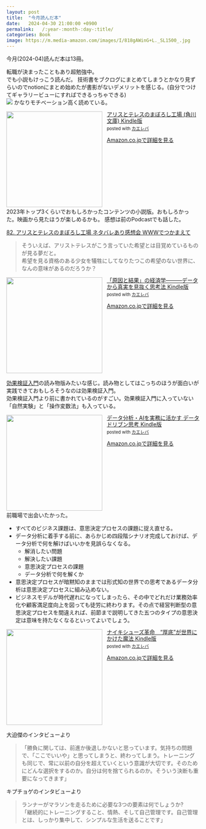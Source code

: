 ```yaml
---
layout: post
title:  "今月読んだ本"
date:   2024-04-30 21:00:00 +0900
permalink:   /:year-:month-:day-:title/
categories: Book
image: https://m.media-amazon.com/images/I/818gAWinG+L._SL1500_.jpg
---
```

今月(2024-04)読んだ本は13冊。  


転職が決まったこともあり超勉強中。  
でも小説もけっこう読んだ。
技術書をブクログにまとめてしまうとかなり見ずらいのでnotionにまとめ始めたが書影がないデメリットを感じる。(自分でつけてギャラリービューにすればできるっちゃできる)  
![](https://i.gyazo.com/b6a27c6105f26c501a9e78894a9d033f.jpg)
かなりモチベーション高く読めている。


<div class="krb-amzlt-box" style="margin-bottom:0px;"><div class="krb-amzlt-image" style="float:left;margin:0px 12px 1px 0px;"><a href="https://amzn.to/4blqyDS"><img width="250px" src="https://images-na.ssl-images-amazon.com/images/P/B0C6LL1VH4.09.LZZZZZZZ"></a></div><div class="krb-amzlt-info" style="line-height:120%; margin-bottom: 10px"><div class="krb-amzlt-name" style="margin-bottom:10px;line-height:120%"><a href="https://amzn.to/4blqyDS" name="amazletlink" target="_blank" rel="nofollow" rel="nofollow">アリスとテレスのまぼろし工場 (角川文庫) Kindle版 </a><div class="krb-amzlt-powered-date" style="font-size:80%;margin-top:5px;line-height:120%">posted with <a href="https://kaereba.com/wind/" title="amazlet" target="_blank" rel="nofollow" rel="nofollow">カエレバ</a></div></div><div class="krb-amzlt-detail"></div><div class="krb-amzlt-sub-info" style="float: left;"><div class="krb-amzlt-link" style="margin-top: 5px"><a href="https://amzn.to/4blqyDS" name="amazletlink" target="_blank" rel="nofollow" rel="nofollow">Amazon.co.jpで詳細を見る</a></div></div></div><div class="krb-amzlt-footer" style="clear: left"></div></div>
2023年トップ3くらいでおもしろかったコンテンツの小説版。おもしろかった。映画から見たほうが楽しめるかも。  
感想は前のPodcastでも話した。  

[82. アリスとテレスのまぼろし工場 ネタバレあり感想会  WWWでつかまえて](https://www-de-tsukamaete.github.io/episode/82)

> そういえば、アリストテレスがこう言っていた希望とは目覚めているものが見る夢だと。  
希望を見る資格のある少女を犠牲にしてなりたつこの希望のない世界に、なんの意味があるのだろうか？



<div class="krb-amzlt-box" style="margin-bottom:0px;"><div class="krb-amzlt-image" style="float:left;margin:0px 12px 1px 0px;"><a href="https://amzn.to/44q9N8r"><img width="250px" src="https://images-na.ssl-images-amazon.com/images/P/B06X6GJYWF.09.LZZZZZZZ"></a></div><div class="krb-amzlt-info" style="line-height:120%; margin-bottom: 10px"><div class="krb-amzlt-name" style="margin-bottom:10px;line-height:120%"><a href="https://amzn.to/44q9N8r" name="amazletlink" target="_blank" rel="nofollow" rel="nofollow">「原因と結果」の経済学―――データから真実を見抜く思考法 Kindle版 </a><div class="krb-amzlt-powered-date" style="font-size:80%;margin-top:5px;line-height:120%">posted with <a href="https://kaereba.com/wind/" title="amazlet" target="_blank" rel="nofollow" rel="nofollow">カエレバ</a></div></div><div class="krb-amzlt-detail"></div><div class="krb-amzlt-sub-info" style="float: left;"><div class="krb-amzlt-link" style="margin-top: 5px"><a href="https://amzn.to/44q9N8r" name="amazletlink" target="_blank" rel="nofollow" rel="nofollow">Amazon.co.jpで詳細を見る</a></div></div></div><div class="krb-amzlt-footer" style="clear: left"></div></div>

[効果検証入門](https://amzn.to/3Qq1Gmk)の読み物版みたいな感じ。読み物としてはこっちのほうが面白いが実践できておもしろそうなのは効果検証入門。  
効果検証入門より前に書かれているのがすごい。効果検証入門に入っていない「自然実験」と「操作変数法」も入っている。

<div class="krb-amzlt-box" style="margin-bottom:0px;"><div class="krb-amzlt-image" style="float:left;margin:0px 12px 1px 0px;"><a href="https://amzn.to/44kS9mB"><img width="250px" src="https://images-na.ssl-images-amazon.com/images/P/B09LQ8W13Y.09.LZZZZZZZ"></a></div><div class="krb-amzlt-info" style="line-height:120%; margin-bottom: 10px"><div class="krb-amzlt-name" style="margin-bottom:10px;line-height:120%"><a href="https://amzn.to/44kS9mB" name="amazletlink" target="_blank" rel="nofollow" rel="nofollow">データ分析・AIを実務に活かす データドリブン思考 Kindle版 </a><div class="krb-amzlt-powered-date" style="font-size:80%;margin-top:5px;line-height:120%">posted with <a href="https://kaereba.com/wind/" title="amazlet" target="_blank" rel="nofollow" rel="nofollow">カエレバ</a></div></div><div class="krb-amzlt-detail"></div><div class="krb-amzlt-sub-info" style="float: left;"><div class="krb-amzlt-link" style="margin-top: 5px"><a href="https://amzn.to/44kS9mB" name="amazletlink" target="_blank" rel="nofollow" rel="nofollow">Amazon.co.jpで詳細を見る</a></div></div></div><div class="krb-amzlt-footer" style="clear: left"></div></div>
前職場で出会いたかった。

- すべてのビジネス課題は、意思決定プロセスの課題に捉え直せる。
- データ分析に着手する前に、あらかじめ四段階シナリオ完成しておけば、データ分析で何を解けばいいかを見誤らなくなる。
    - 解消したい問題
    - 解決したい課題
    - 意思決定プロセスの課題
    - データ分析で何を解くか
- 意思決定プロセスが暗黙知のままでは形式知の世界での思考であるデータ分析は意思決定プロセスに組み込めない。
- ビジネスモデルが時代遅れになってしまったら、その中でどれだけ業務効率化や顧客満足度向上を図っても徒労に終わります。その点で経営判断型の意思決定プロセスを間違えれば、前節まで説明してきた五つのタイプの意思決定は意味を持たなくなるといってよいでしょう。

<div class="krb-amzlt-box" style="margin-bottom:0px;"><div class="krb-amzlt-image" style="float:left;margin:0px 12px 1px 0px;"><a href="https://amzn.to/4b0BiYB"><img width="250px" src="https://images-na.ssl-images-amazon.com/images/P/B07VCR2L3D.09.LZZZZZZZ"></a></div><div class="krb-amzlt-info" style="line-height:120%; margin-bottom: 10px"><div class="krb-amzlt-name" style="margin-bottom:10px;line-height:120%"><a href="https://amzn.to/4b0BiYB" name="amazletlink" target="_blank" rel="nofollow" rel="nofollow">ナイキシューズ革命　“厚底”が世界にかけた魔法 Kindle版 </a><div class="krb-amzlt-powered-date" style="font-size:80%;margin-top:5px;line-height:120%">posted with <a href="https://kaereba.com/wind/" title="amazlet" target="_blank" rel="nofollow" rel="nofollow">カエレバ</a></div></div><div class="krb-amzlt-detail"></div><div class="krb-amzlt-sub-info" style="float: left;"><div class="krb-amzlt-link" style="margin-top: 5px"><a href="https://amzn.to/4b0BiYB" name="amazletlink" target="_blank" rel="nofollow" rel="nofollow">Amazon.co.jpで詳細を見る</a></div></div></div><div class="krb-amzlt-footer" style="clear: left"></div></div>

大迫傑のインタビューより
> 「勝負に関しては、前進か後退しかないと思っています。気持ちの問題で、「ここでいいや」と思ってしまうと、終わってしまう。トレーニングも同じで、常に以前の自分を超えていくという意識が大切です。そのためにどんな選択をするのか。自分は何を捨てられるのか。そういう決断も重要になってきます」

キプチョゲのインタビューより
> ランナーがマラソンを走るために必要な3つの要素は何でしょうか?  
「継続的にトレーニングすること、情熱、そして自己管理です。自己管理とは、しっかり集中して、シンプルな生活を送ることです」


